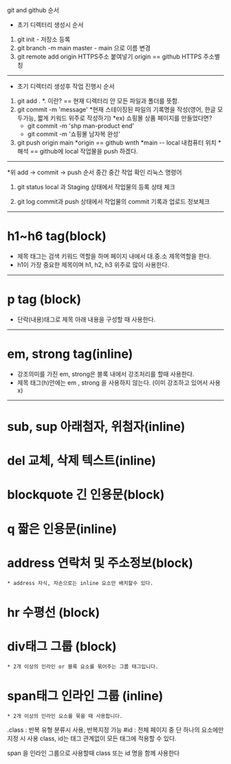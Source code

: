 
git and github 순서
* 초기 디렉터리 생성시 순서
1. git init - 저장소 등록
2. git branch -m main
        master - main 으로 이름 변경
3. git remote add origin HTTPS주소 붙여넣기
    origin == github HTTPS 주소별칭
----------------------------------------------
* 초기 디렉터리 생성후 작업 진행시 순서

1. git add .
    *. 이란? == 현재 디렉터리 안 모든 파일과 폴더를 뜻함.
2. git commit -m 'message'
    *현재 스테이징된 파일의 기록명을 작성(영어, 한글 모두가능, 짧게 키워드 위주로 작성하기)
    *ex) 쇼핑몰 상품 페이지를 만들었다면?
    *    git commit -m 'shp man-product end'
    *    git commit -m '쇼핑몰 남자복 완성'
3. git push origin main
    *origin == github wnth
    *main -- local 내컴퓨터 위치
    *해석 == github에 local 작업물을 push 하겠다.
-----------------------------------------------
*위 add -> commit -> push 순서 중간 중간 작업 확인 리눅스 명령어

1. git status 
    local 과 Staging 상태에서 작업물의 등록 상태 체크

2. git log
    commit과 push 상태에서 작업물의 commit 기록과 업로드 정보체크

-----------------------------------------------

# h1~h6 tag(block)
* 제목 태그는 검색 키워드 역할을 하며 페이지 내에서 대.중.소 제목역할을 한다.
* h1이 가장 중요한 제목이며 h1, h2, h3 위주로 많이 사용한다.

-----------------------------------------------

# p tag (block)
* 단락(내용)태그로 제목 아래 내용을 구성할 때 사용한다.

-----------------------------------------------

# em, strong tag(inline)
* 강조의미를 가진 em, strong은 블록 내에서 강조처리를 할때 사용한다.
* 제목 태그(h)안에는 em , strong 을 사용하지 않는다. (이미 강조하고 있어서 사용x)

-----------------------------------------------

# sub, sup 아래첨자, 위첨자(inline)
# del 교체, 삭제 텍스트(inline)
# blockquote 긴 인용문(block)
# q 짧은 인용문(inline)
# address 연락처 및 주소정보(block)
    * address 자식, 자손으로는 inline 요소만 배치할수 있다.
# hr  수평선 (block)

# div태그 그룹 (block)
    * 2개 이상의 인라인 or 블록 요소를 묶어주는 그룹 태그입니다.

# span태그 인라인 그룹 (inline)
    * 2개 이상의 인라인 요소를 묶을 때 사용합니다.


.class : 반복 유형 분류시 사용, 반복지정 가능
#id : 전체 페이지 중 단 하나의 요소에만 지정 시 사용
class, id는 태그 관계없이 모든 태그에 적용할 수 있다.

span 을 인라인 그룹으로 사용할때 class 또는 id 명을 함께 사용한다